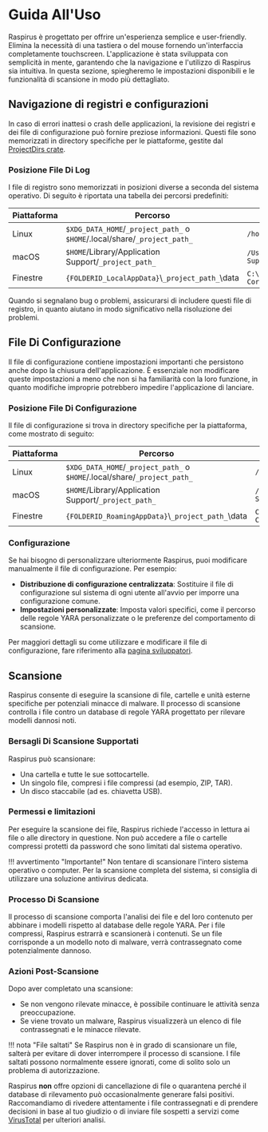 # Guida All'Uso

Raspirus è progettato per offrire un'esperienza semplice e user-friendly. Elimina la necessità di una tastiera o del mouse fornendo un'interfaccia completamente touchscreen. L'applicazione è stata sviluppata con semplicità in mente, garantendo che la navigazione e l'utilizzo di Raspirus sia intuitiva. In questa sezione, spiegheremo le impostazioni disponibili e le funzionalità di scansione in modo più dettagliato.

## Navigazione di registri e configurazioni

In caso di errori inattesi o crash delle applicazioni, la revisione dei registri e dei file di configurazione può fornire preziose informazioni. Questi file sono memorizzati in directory specifiche per le piattaforme, gestite dal [ProjectDirs crate](https://docs.rs/directories-next/latest/directories_next/struct.ProjectDirs.html).

### Posizione File Di Log

I file di registro sono memorizzati in posizioni diverse a seconda del sistema operativo. Di seguito è riportata una tabella dei percorsi predefiniti:

| Piattaforma | Percorso                                                                                  | Esempio                                                         |
| ----------- | ----------------------------------------------------------------------------------------- | --------------------------------------------------------------- |
| Linux       | `$XDG_DATA_HOME`/`_project_path_` o `$HOME`/.local/share/`_project_path_` | `/home/alice/.local/share/barapp`                               |
| macOS       | `$HOME`/Library/Application Support/`_project_path_`                                      | `/Users/Alice/Library/Application Support/com.Foo-Corp.Bar-App` |
| Finestre    | `{FOLDERID_LocalAppData}`\\`_project_path_`\data                                        | `C:\Users\Alice\AppData\Local\Foo Corp\Bar App\data`     |

Quando si segnalano bug o problemi, assicurarsi di includere questi file di registro, in quanto aiutano in modo significativo nella risoluzione dei problemi.

## File Di Configurazione

Il file di configurazione contiene impostazioni importanti che persistono anche dopo la chiusura dell'applicazione. È essenziale non modificare queste impostazioni a meno che non si ha familiarità con la loro funzione, in quanto modifiche improprie potrebbero impedire l'applicazione di lanciare.

### Posizione File Di Configurazione

Il file di configurazione si trova in directory specifiche per la piattaforma, come mostrato di seguito:

| Piattaforma | Percorso                                                                                  | Esempio                                                         |
| ----------- | ----------------------------------------------------------------------------------------- | --------------------------------------------------------------- |
| Linux       | `$XDG_DATA_HOME`/`_project_path_` o `$HOME`/.local/share/`_project_path_` | `/home/alice/.local/share/barapp`                               |
| macOS       | `$HOME`/Library/Application Support/`_project_path_`                                      | `/Users/Alice/Library/Application Support/com.Foo-Corp.Bar-App` |
| Finestre    | `{FOLDERID_RoamingAppData}`\\`_project_path_`\data                                      | `C:\Users\Alice\AppData\Roaming\Foo Corp\Bar App\data`   |

### Configurazione

Se hai bisogno di personalizzare ulteriormente Raspirus, puoi modificare manualmente il file di configurazione. Per esempio:

- **Distribuzione di configurazione centralizzata**: Sostituire il file di configurazione sul sistema di ogni utente all'avvio per imporre una configurazione comune.
- **Impostazioni personalizzate**: Imposta valori specifici, come il percorso delle regole YARA personalizzate o le preferenze del comportamento di scansione.

Per maggiori dettagli su come utilizzare e modificare il file di configurazione, fare riferimento alla [pagina sviluppatori](developers.md#configuration).

## Scansione

Raspirus consente di eseguire la scansione di file, cartelle e unità esterne specifiche per potenziali minacce di malware. Il processo di scansione controlla i file contro un database di regole YARA progettato per rilevare modelli dannosi noti.

### Bersagli Di Scansione Supportati

Raspirus può scansionare:

- Una cartella e tutte le sue sottocartelle.
- Un singolo file, compresi i file compressi (ad esempio, ZIP, TAR).
- Un disco staccabile (ad es. chiavetta USB).

### Permessi e limitazioni

Per eseguire la scansione dei file, Raspirus richiede l'accesso in lettura ai file o alle directory in questione. Non può accedere a file o cartelle compressi protetti da password che sono limitati dal sistema operativo.

!!! avvertimento "Importante!"
Non tentare di scansionare l'intero sistema operativo o computer. Per la scansione completa del sistema, si consiglia di utilizzare una soluzione antivirus dedicata.

### Processo Di Scansione

Il processo di scansione comporta l'analisi dei file e del loro contenuto per abbinare i modelli rispetto al database delle regole YARA. Per i file compressi, Raspirus estrarrà e scansionerà i contenuti. Se un file corrisponde a un modello noto di malware, verrà contrassegnato come potenzialmente dannoso.

### Azioni Post-Scansione

Dopo aver completato una scansione:

- Se non vengono rilevate minacce, è possibile continuare le attività senza preoccupazione.
- Se viene trovato un malware, Raspirus visualizzerà un elenco di file contrassegnati e le minacce rilevate.

!!! nota "File saltati"
Se Raspirus non è in grado di scansionare un file, salterà per evitare di dover interrompere il processo di scansione.
I file saltati possono normalmente essere ignorati, come di solito solo un problema di autorizzazione.

Raspirus **non** offre opzioni di cancellazione di file o quarantena perché il database di rilevamento può occasionalmente generare falsi positivi. Raccomandiamo di rivedere attentamente i file contrassegnati e di prendere decisioni in base al tuo giudizio o di inviare file sospetti a servizi come [VirusTotal](https://www.virustotal.com) per ulteriori analisi.
